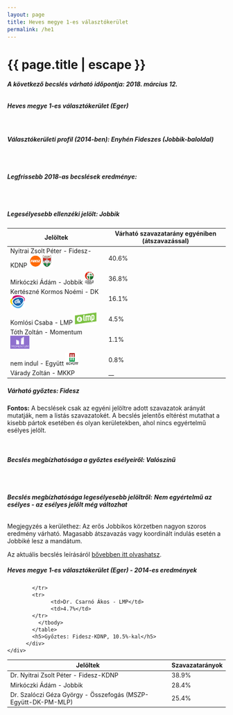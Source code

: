 ```yaml
---
layout: page
title: Heves megye 1-es választókerület
permalink: /he1
---
```


<h1 class="page-title">{{ page.title | escape }}</h1>

<div class="section">
    <div class="row">
          <div class="col s12"><h6><span><strong>A következő becslés várható időpontja: 2018. március 12.</strong></span></h6>
		  <h5>Heves megye 1-es választókerület (Eger)</h5>
<br/><h6><strong>Választókerületi profil (2014-ben): <span id="profil">Enyhén Fideszes (Jobbik-baloldal)</span></strong></h6>
<br/>
<h6><strong>Legfrissebb 2018-as becslések eredménye:</strong></h6><br/>
			<h5><strong>Legesélyesebb ellenzéki jelölt: <span id="masodik">Jobbik </span><span id="esely2"></span><span></span></strong></h5>
<table class="striped">
              <thead>
                <tr>
                    <th>Jelöltek</th>
                    <th>Várható szavazatarány egyéniben (átszavazással)</th>
                </tr>
              </thead>
              <tbody>
             <tr>
                  <td>Nyitrai Zsolt Péter - Fidesz-KDNP <img src="images/fideszkdnp_logo.png" style="width:55px;height:30px;"></td>
				  <td id="id_fidesz">40.6%</td>
			</tr>
			<tr><td>Mirkóczki Ádám - Jobbik <img src="images/jobbik_logo.png" style="width:23px;height:30px;"></td><td id="id_jobbik">36.8%</td></tr>
<tr>
                  <td>Kertészné Kormos Noémi - DK <img src="images/dk_logo.png" style="width:34px;height:30px;"></td>
				  <td id="id_baloldal">16.1%</td>
			</tr>
			<tr>
                  <td>Komlósi Csaba - LMP <img src="images/lmp_logo.png" style="width:52px;height:30px;"></td>
				  <td id="lmp">4.5%</td>
			</tr>
			<tr>
				  <td>Tóth Zoltán - Momentum <img src="images/momentum_logo.png" style="width:44px;height:30px;"></td>
				  <td id="id_momentum">1.1%</td>
			</tr>
<tr>
<td>nem indul -  Együtt <img src="images/egyutt_logo.png" style="width:31px;height:30px;"></td>
<td id="id_egyutt">0.8%</td>
</tr>  
<tr>
<td>Várady Zoltán - MKKP</td>
<td id="id_egyeb">__</td>
</tr>              
              </tbody>
            </table><h5>Várható győztes: <span id="gyoztes">Fidesz </span><span id="esely"></span><span></span></h5>
			
			
<p><strong>Fontos:</strong> A becslések csak az egyéni jelöltre adott szavazatok arányát mutatják, nem a listás szavazatokét. A becslés jelentős eltérést mutathat a kisebb pártok esetében és olyan kerületekben, ahol nincs egyértelmű esélyes jelölt.</p>
<br/>
			<h6><strong>Becslés megbízhatósága a győztes esélyeiről: Valószínű</strong> </h6>
<br/><h6><strong>Becslés megbízhatósága legesélyesebb jelöltről:</strong> <strong><span id="biztos_jelolt">Nem egyértelmű az esélyes - az esélyes jelölt még változhat</span></strong></h6>
<p>Megjegyzés a kerülethez: Az erős Jobbikos körzetben nagyon szoros eredmény várható. Magasabb átszavazás vagy koordinált indulás esetén a Jobbiké lesz a mandátum.</p>
<p>Az aktuális becslés leírásáról <a href="../metodologia#0305">bővebben itt olvashatsz</a>.</p>
          </div>
    </div>
</div>

<div class="section">
    <div class="row">
          <div class="col s12">
		  <h5>Heves megye 1-es választókerület (Eger) - 2014-es eredmények</h5>
            <table class="striped">
              <thead>
                <tr>
                    <th>Jelöltek</th>
                    <th>Szavazatarányok</th>
                </tr>
              </thead>
              <tbody>
             <tr>
                  <td>Dr. Nyitrai Zsolt Péter - Fidesz-KDNP</td>
				  <td>38.9%</td>
			</tr>
			<tr>
			      <td>Mirkóczki Ádám - Jobbik</td>
				  <td>28.4%</td>
			</tr>
			<tr>
			      <td>Dr. Szalóczi Géza György - Összefogás (MSZP-Együtt-DK-PM-MLP)</td>
				  <td>25.4%</td>
			      
			</tr>
			<tr>
				  <td>Dr. Csarnó Ákos - LMP</td>
				  <td>4.7%</td>
			</tr>                
              </tbody>
            </table>
			<h5>Győztes: Fidesz-KDNP, 10.5%-kal</h5>
          </div>
    </div>
</div>
